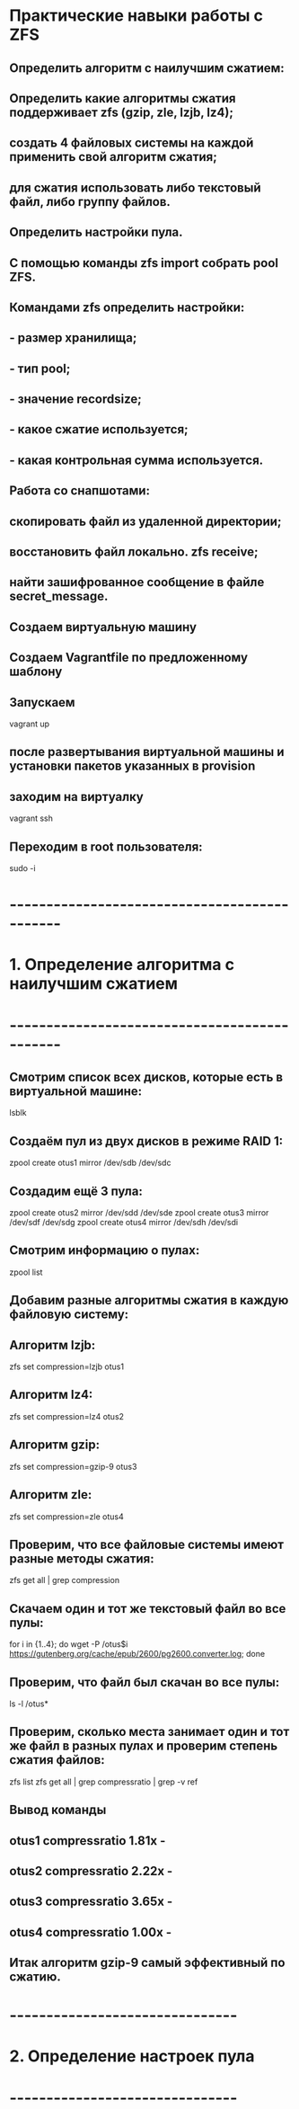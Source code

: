 # Практические навыки работы с ZFS
## Определить алгоритм с наилучшим сжатием:
## Определить какие алгоритмы сжатия поддерживает zfs (gzip, zle, lzjb, lz4);
## создать 4 файловых системы на каждой применить свой алгоритм сжатия;
## для сжатия использовать либо текстовый файл, либо группу файлов.
## Определить настройки пула.
## С помощью команды zfs import собрать pool ZFS.
## Командами zfs определить настройки:
   
## - размер хранилища;
    
## - тип pool;
    
## - значение recordsize;
   
## - какое сжатие используется;
   
## - какая контрольная сумма используется.

## Работа со снапшотами:
## скопировать файл из удаленной директории;
## восстановить файл локально. zfs receive;
## найти зашифрованное сообщение в файле secret_message.

## Создаем виртуальную машину
## Создаем Vagrantfile по предложенному шаблону
## Запускаем 
vagrant up
## после развертывания виртуальной машины и установки пакетов указанных в provision
## заходим на виртуалку
vagrant ssh
## Переходим в root пользователя: 
sudo -i
# ---------------------------------------------
# 1. Определение алгоритма с наилучшим сжатием
# ---------------------------------------------
## Смотрим список всех дисков, которые есть в виртуальной машине: 
lsblk
## Создаём пул из двух дисков в режиме RAID 1:
zpool create otus1 mirror /dev/sdb /dev/sdc
## Создадим ещё 3 пула:
zpool create otus2 mirror /dev/sdd /dev/sde
zpool create otus3 mirror /dev/sdf /dev/sdg
zpool create otus4 mirror /dev/sdh /dev/sdi
## Смотрим информацию о пулах:
zpool list
## Добавим разные алгоритмы сжатия в каждую файловую систему:
## Алгоритм lzjb:
zfs set compression=lzjb otus1
## Алгоритм lz4:
zfs set compression=lz4 otus2
## Алгоритм gzip: 
zfs set compression=gzip-9 otus3
## Алгоритм zle:  
zfs set compression=zle otus4
## Проверим, что все файловые системы имеют разные методы сжатия:
zfs get all | grep compression
## Скачаем один и тот же текстовый файл во все пулы:
for i in {1..4}; do wget -P /otus$i https://gutenberg.org/cache/epub/2600/pg2600.converter.log; done
## Проверим, что файл был скачан во все пулы:
ls -l /otus*
## Проверим, сколько места занимает один и тот же файл в разных пулах и проверим степень сжатия файлов:
zfs list
zfs get all | grep compressratio | grep -v ref
## Вывод команды
## otus1  compressratio         1.81x                  -
## otus2  compressratio         2.22x                  -
## otus3  compressratio         3.65x                  -
## otus4  compressratio         1.00x                  -
## Итак алгоритм gzip-9 самый эффективный по сжатию.
# -------------------------------
# 2. Определение настроек пула
# -------------------------------
